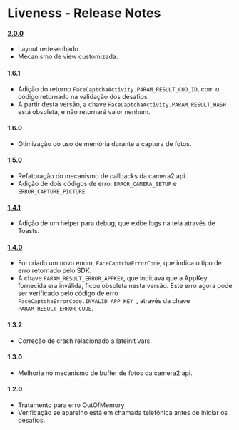 # Liveness - Release Notes

#### [2.0.0](Migration-Guide-2.0.0.md)
- Layout redesenhado.
- Mecanismo de view customizada.

#### 1.6.1
- Adição do retorno `FaceCaptchaActivity.PARAM_RESULT_COD_ID`, com o código retornado na validação dos desafios.
- A partir desta versão, a chave `FaceCaptchaActivity.PARAM_RESULT_HASH` está obsoleta, e não retornará valor nenhum.

#### 1.6.0
- Otimização do uso de memória durante a captura de fotos.

#### [1.5.0](Migration-Guide-1.5.0.md)
- Refatoração do mecanismo de callbacks da camera2 api.
- Adição de dois códigos de erro: `ERROR_CAMERA_SETUP` e `ERROR_CAPTURE_PICTURE`.

#### [1.4.1](Migration-Guide-1.4.1.md)
- Adição de um helper para debug, que exibe logs na tela através de Toasts.

#### [1.4.0](Migration-Guide-1.4.0.md)
- Foi criado um novo enum, `FaceCaptchaErrorCode`, que indica o tipo de erro retornado pelo SDK. 
- A chave `PARAM_RESULT_ERROR_APPKEY`, que indicava que a AppKey fornecida era inválida, ficou obsoleta nesta versão. Este erro agora pode ser verificado pelo código de erro `FaceCaptchaErrorCode.INVALID_APP_KEY `, através da chave `PARAM_RESULT_ERROR_CODE`.

#### 1.3.2
- Correção de crash relacionado a lateinit vars.

#### 1.3.0
- Melhoria no mecanismo de buffer de fotos da camera2 api.

#### 1.2.0
- Tratamento para erro OutOfMemory
- Verificação se aparelho está em chamada telefônica antes de iniciar os desafios.
